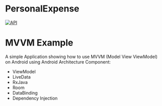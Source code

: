 # PersonalExpense 

[![API](https://img.shields.io/badge/API-17%2B-brightgreen.svg?style=flat)](https://android-arsenal.com/api?level=17)

# MVVM Example
A simple Application showing how to use MVVM (Model View ViewModel) on Android using Android Architecture Component:
* ViewModel
* LiveData
* RxJava
* Room
* DataBinding
* Dependency Injection
